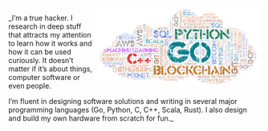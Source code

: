 
<img align="right"  height="160px" src="assets/wa11.png">

_I’m a true hacker. I research in deep stuff that attracts my attention to learn how it works and how it can be used curiously. It doesn’t matter if it’s about things, computer software or even people. 

I’m fluent in designing software solutions and writing in several major programming languages (Go, Python, C, C++, Scala, Rust). I also design and build my own hardware from scratch for fun._

<!-- ### &nbsp;

[![Linkedin](https://img.shields.io/badge/linked-in-369?style=flat-square&logo=linkedin&logoColor=white&color=blue)](https://www.linkedin.com/in/sudachen)
[![E-Mail](https://img.shields.io/badge/email-reveal-2a8?style=flat-square&logo=gmail&logoColor=white)](https://mailhide.io/e/ZsPUGXT5)
[![Facebook](https://img.shields.io/badge/facebook-profile-28a?style=flat-square&logo=facebook&logoColor=white)](https://facebook.com/asudachen)
[![Instagram](https://img.shields.io/badge/instagram-photo-a28?style=flat-square&logo=instagram&logoColor=white)](https://www.instagram.com/alex_cabeza_roja/)
[![Twitter](https://img.shields.io/badge/twitter-follow-000?style=flat-square&logo=twitter&logoColor=white)](https://twitter.com/sudachen)

-->
<!--img align="right"  height="160px" src="assets/wa11.png" /-->
<!--p align="center">
  


&nbsp;<br>[![Spotify](https://sudachen.vercel.app/api/spotify)]()

</p-->

